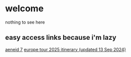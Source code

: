 # welcome
nothing to see here
## easy access links because i'm lazy
[aeneid 7](https://deusipse.github.io/aeneid-book-7/aeneid.pdf)
[europe tour 2025 itinerary (updated 13 Sep 2024)](https://deusipse.github.io/europe_tour_2025_itinerary.pdf)
